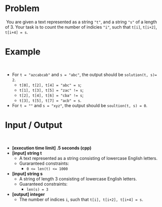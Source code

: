 # Problem
​
You are given a text represented as a string ```"t"```, and a string ```"s"``` of a length of 3. Your task is to count the number of indicies ```"i"```, such that ```t[i]```, ```t[i+2]```, ```t[i+4] = s```.
​
# Example
​
* For ```t = "azcabcab"``` and ```s = "abc"```, the output should be ```solution(t, s)= 2```.
    * ```t[0], t[2], t[4] = "abc" = s```;
    * ```t[1], t[3], t[5] = "zac" != s```;
    * ```t[2], t[4], t[6] = "cba" != s```;
    * ```t[3], t[5], t[7] = "acb" = s```.
* For ```t = ""``` and ```s = "xyz"```, the output should be ```soultion(t, s) = 0```.
​
# Input / Output
​
* **[execution time limit] .5 seconds (cpp)**
* **[input] string t**
    * A text represented as a string consisting of lowercase English letters.
    * Guraranteed constraints:
        * ```0 <= len(t) <= 1000```
* **[input] string s**
    * A string of length 3 consisting of lowercase English letters.
    * Guaranteed constraints:
        * ```len(s) = 3```
* **[output] integer**
    * The number of indices ```i```, such that ```t[i], t[i+2], t[i+4] = s```.